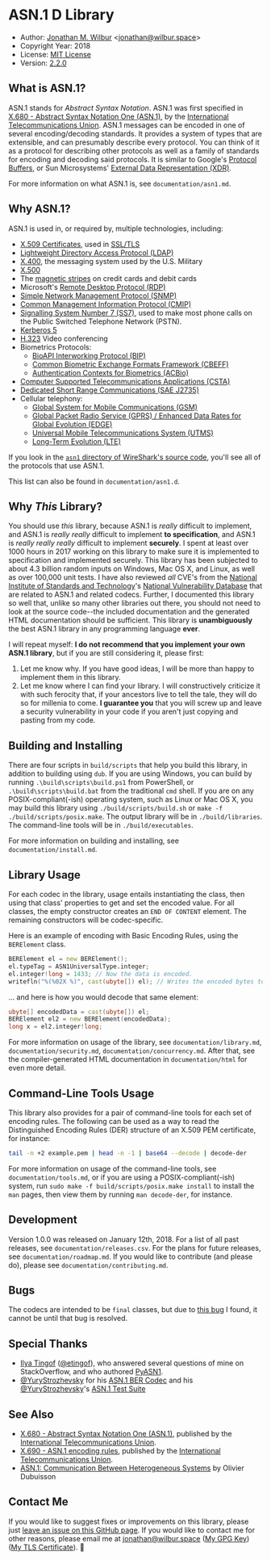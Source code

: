# ASN.1 D Library

* Author: [Jonathan M. Wilbur](https://jonathan.wilbur.space) <[jonathan@wilbur.space](mailto:jonathan@wilbur.space)>
* Copyright Year: 2018
* License: [MIT License](https://mit-license.org/)
* Version: [2.2.0](https://semver.org/)

## What is ASN.1?

ASN.1 stands for *Abstract Syntax Notation*. ASN.1 was first specified in
[X.680 - Abstract Syntax Notation One (ASN.1)](https://www.itu.int/rec/T-REC-X.680/en),
by the [International Telecommunications Union](https://www.itu.int/en/pages/default.aspx).
ASN.1 messages can be encoded in one of several encoding/decoding standards.
It provides a system of types that are extensible, and can presumably describe
every protocol. You can think of it as a protocol for describing other protocols
as well as a family of standards for encoding and decoding said protocols.
It is similar to Google's [Protocol Buffers](https://developers.google.com/protocol-buffers/),
or Sun Microsystems' [External Data Representation (XDR)](https://tools.ietf.org/html/rfc1014).

For more information on what ASN.1 is, see `documentation/asn1.md`.

## Why ASN.1?

ASN.1 is used in, or required by, multiple technologies, including:

* [X.509 Certificates](https://www.itu.int/rec/T-REC-X.509-201610-I/en), used in [SSL/TLS](https://tools.ietf.org/html/rfc5246)
* [Lightweight Directory Access Protocol (LDAP)](https://www.ietf.org/rfc/rfc4511.txt)
* [X.400](https://www.itu.int/rec/T-REC-X.400/en), the messaging system used by the U.S. Military
* [X.500](https://www.itu.int/rec/T-REC-X.500-201610-I/en)
* The [magnetic stripes](https://www.iso.org/standard/43317.html) on credit cards and debit cards
* Microsoft's [Remote Desktop Protocol (RDP)](https://msdn.microsoft.com/en-us/library/mt242409.aspx)
* [Simple Network Management Protocol (SNMP)](https://www.ietf.org/rfc/rfc1157.txt)
* [Common Management Information Protocol (CMIP)](https://www.itu.int/rec/T-REC-X.711/en)
* [Signalling System Number 7 (SS7)](https://www.itu.int/rec/T-REC-Q.700-199303-I/en),
  used to make most phone calls on the Public Switched Telephone Network (PSTN).
* [Kerberos 5](https://tools.ietf.org/html/rfc4120)
* [H.323](https://www.itu.int/rec/T-REC-H.323-200912-I/en) Video conferencing
* Biometrics Protocols:
  * [BioAPI Interworking Protocol (BIP)](https://www.iso.org/standard/43611.html)
  * [Common Biometric Exchange Formats Framework (CBEFF)](http://nvlpubs.nist.gov/nistpubs/Legacy/IR/nistir6529-a.pdf)
  * [Authentication Contexts for Biometrics (ACBio)](https://www.iso.org/standard/41531.html)
* [Computer Supported Telecommunications Applications (CSTA)](https://www.ecma-international.org/activities/Communications/TG11/cstaIII.htm)
* [Dedicated Short Range Communications (SAE J2735)](http://standards.sae.org/j2735_200911/)
* Cellular telephony:
  * [Global System for Mobile Communications (GSM)](http://www.ttfn.net/techno/smartcards/gsm11-11.pdf)
  * [Global Packet Radio Service (GPRS) / Enhanced Data Rates for Global Evolution (EDGE)](http://www.3gpp.org/technologies/keywords-acronyms/102-gprs-edge)
  * [Universal Mobile Telecommunications System (UTMS)](http://www.3gpp.org/DynaReport/25-series.htm)
  * [Long-Term Evolution (LTE)](http://www.3gpp.org/technologies/keywords-acronyms/98-lte)

If you look in the
[`asn1` directory of WireShark's source code](https://github.com/wireshark/wireshark/tree/master/epan/dissectors/asn1),
you'll see all of the protocols that use ASN.1.

This list can also be found in `documentation/asn1.d`.

## Why *This* Library?

You should use *this* library, because ASN.1 is _really_ difficult to implement,
and ASN.1 is _really_ _really_ difficult to implement **to specification**, and
ASN.1 is _really_ _really_ _really_ difficult to implement **securely**. I spent
at least over 1000 hours in 2017 working on this library to make sure it is
implemented to specification and implemented securely. This library has been
subjected to about 4.3 billion random inputs on Windows, Mac OS X, and Linux,
as well as over 100,000 unit tests. I have also reviewed _all_ CVE's from the
[National Institute of Standards and Technology](https://www.nist.gov/)'s
[National Vulnerability Database](https://nvd.nist.gov/) that are related to
ASN.1 and related codecs. Further, I documented this library so well that,
unlike so many other libraries out there, you should not need to look at the
source code--the included documentation and the generated HTML documentation
should be sufficient. This library is **unambiguously** the best ASN.1 library
in any programming language **ever**.

I will repeat myself: **I do not recommend that you implement your own ASN.1 library**,
but if you are still considering it, please first:

1. Let me know why. If you have good ideas, I will be more than happy to implement
them in this library.
1. Let me know where I can find your library. I will constructively criticize it
with such ferocity that, if your ancestors live to tell the tale, they will do so
for millenia to come. **I guarantee you** that you will screw up and leave a
security vulnerability in your code if you aren't just copying and pasting from my code.

## Building and Installing

There are four scripts in `build/scripts` that help you build this library,
in addition to building using `dub`. If you are using Windows, you can build
by running `.\build\scripts\build.ps1` from PowerShell, or `.\build\scripts\build.bat`
from the traditional `cmd` shell. If you are on any POSIX-compliant(-ish)
operating system, such as Linux or Mac OS X, you may build this library using
`./build/scripts/build.sh` or `make -f ./build/scripts/posix.make`. The output
library will be in `./build/libraries`. The command-line tools will be in
`./build/executables`.

For more information on building and installing, see `documentation/install.md`.

## Library Usage

For each codec in the library, usage entails instantiating the class,
then using that class' properties to get and set the encoded value.
For all classes, the empty constructor creates an `END OF CONTENT`
element. The remaining constructors will be codec-specific.

Here is an example of encoding with Basic Encoding Rules, using the
`BERElement` class.

```d
BERElement el = new BERElement();
el.typeTag = ASN1UniversalType.integer;
el.integer!long = 1433; // Now the data is encoded.
writefln("%(%02X %)", cast(ubyte[]) el); // Writes the encoded bytes to the terminal.
```

... and here is how you would decode that same element:

```d
ubyte[] encodedData = cast(ubyte[]) el;
BERElement el2 = new BERElement(encodedData);
long x = el2.integer!long;
```

For more information on usage of the library, see `documentation/library.md`,
`documentation/security.md`, `documentation/concurrency.md`. After that, see
the compiler-generated HTML documentation in `documentation/html` for even
more detail.

## Command-Line Tools Usage

This library also provides for a pair of command-line tools for each set
of encoding rules. The following can be used as a way to read the
Distinguished Encoding Rules (DER) structure of an X.509 PEM certificate,
for instance:

```bash
tail -n +2 example.pem | head -n -1 | base64 --decode | decode-der
```

For more information on usage of the command-line tools, see
`documentation/tools.md`, or if you are using a POSIX-compliant(-ish)
system, run `sudo make -f build/scripts/posix.make install` to install
the `man` pages, then view them by running `man decode-der`, for instance.

## Development

Version 1.0.0 was released on January 12th, 2018. For a list of all past
releases, see `documentation/releases.csv`. For the plans for future releases,
see `documentation/roadmap.md`. If you would like to contribute (and please do),
please see `documentation/contributing.md`.

## Bugs

The codecs are intended to be `final` classes, but due to
[this bug](https://issues.dlang.org/show_bug.cgi?id=17909) I found, it cannot
be until that bug is resolved.

## Special Thanks

* [Ilya Tingof](https://stackoverflow.com/users/1175029/ilya-etingof) ([@etingof](https://github.com/etingof)), who answered several questions of mine on StackOverflow, and who authored [PyASN1](https://pyasn1.sourceforge.net/).
* [@YuryStrozhevsky](https://github.com/YuryStrozhevsky) for his [ASN.1 BER Codec](https://github.com/YuryStrozhevsky/C-plus-plus-ASN.1-2008-coder-decoder) and his [@YuryStrozhevsky](https://github.com/YuryStrozhevsky)'s [ASN.1 Test Suite](https://github.com/YuryStrozhevsky/ASN1-2008-free-test-suite)

## See Also

* [X.680 - Abstract Syntax Notation One (ASN.1)](https://www.itu.int/rec/T-REC-X.680/en), published by the
[International Telecommunications Union](https://www.itu.int/en/pages/default.aspx).
* [X.690 - ASN.1 encoding rules](https://www.itu.int/rec/T-REC-X.690/en), published by the
[International Telecommunications Union](https://www.itu.int/en/pages/default.aspx).
* [ASN.1: Communication Between Heterogeneous Systems](https://www.oss.com/asn1/resources/books-whitepapers-pubs/dubuisson-asn1-book.PDF) by Olivier Dubuisson

## Contact Me

If you would like to suggest fixes or improvements on this library, please just
[leave an issue on this GitHub page](https://github.com/JonathanWilbur/asn1-d/issues). If you would like to contact me for other reasons,
please email me at [jonathan@wilbur.space](mailto:jonathan@wilbur.space)
([My GPG Key](https://jonathan.wilbur.space/downloads/jonathan@wilbur.space.gpg.pub))
([My TLS Certificate](https://jonathan.wilbur.space/downloads/jonathan@wilbur.space.chain.pem)). :boar: